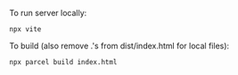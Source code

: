 To run server locally:
~~~
npx vite
~~~
To build (also remove .'s from dist/index.html for local files):
~~~
npx parcel build index.html
~~~
